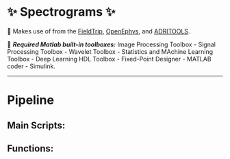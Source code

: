 # **:sparkles: Spectrograms :sparkles:**

:pushpin: Makes use of from the [FieldTrip](https://github.com/fieldtrip/fieldtrip), [OpenEphys](https://github.com/open-ephys/analysis-tools), and 	[ADRITOOLS](https://github.com/Aleman-Z/ADRITOOLS).  

:pushpin: **_Required Matlab built-in toolboxes:_** Image Processing Toolbox - Signal Processing Toolbox - Wavelet Toolbox - Statistics and MAchine Learning Toolbox - Deep Learning HDL Toolbox - Fixed-Point Designer - MATLAB coder - Simulink.

---
# Pipeline

## Main Scripts:



## Functions:


